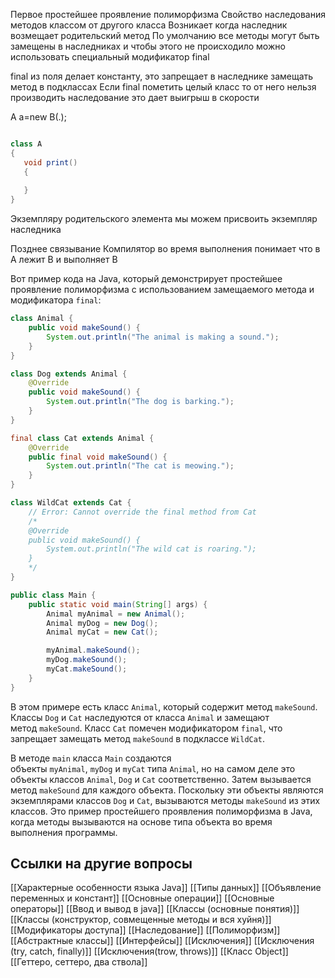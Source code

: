 
Первое простейшее проявление полиморфизма
Свойство наследования методов классом от другого класса
Возникает когда наследник возмещает родительский метод
По умолчанию все методы могут быть замещены в наследниках и чтобы этого не происходило можно использовать специальный модификатор final 

final из поля делает константу, это запрещает в наследнике замещать метод в подклассах
Если final пометить целый класс то от него нельзя производить наследование это дает выигрыш в скорости

A a=new B(.);

```java

class A
{
   void print()
   {
      
   }
}
```

Экземпляру родительского элемента мы можем присвоить экземпляр наследника

Позднее связывание
Компилятор во время выполнения понимает что в А лежит B и выполняет B

Вот пример кода на Java, который демонстрирует простейшее проявление полиморфизма с использованием замещаемого метода и модификатора `final`:

```java
class Animal {
    public void makeSound() {
        System.out.println("The animal is making a sound.");
    }
}

class Dog extends Animal {
    @Override
    public void makeSound() {
        System.out.println("The dog is barking.");
    }
}

final class Cat extends Animal {
    @Override
    public final void makeSound() {
        System.out.println("The cat is meowing.");
    }
}

class WildCat extends Cat {
    // Error: Cannot override the final method from Cat
    /*
    @Override
    public void makeSound() {
        System.out.println("The wild cat is roaring.");
    }
    */
}

public class Main {
    public static void main(String[] args) {
        Animal myAnimal = new Animal();
        Animal myDog = new Dog();
        Animal myCat = new Cat();

        myAnimal.makeSound();
        myDog.makeSound();
        myCat.makeSound();
    }
}
```

В этом примере есть класс `Animal`, который содержит метод `makeSound`. Классы `Dog` и `Cat` наследуются от класса `Animal` и замещают метод `makeSound`. Класс `Cat` помечен модификатором `final`, что запрещает замещать метод `makeSound` в подклассе `WildCat`.

В методе `main` класса `Main` создаются объекты `myAnimal`, `myDog` и `myCat` типа `Animal`, но на самом деле это объекты классов `Animal`, `Dog` и `Cat` соответственно. Затем вызывается метод `makeSound` для каждого объекта. Поскольку эти объекты являются экземплярами классов `Dog` и `Cat`, вызываются методы `makeSound` из этих классов. Это пример простейшего проявления полиморфизма в Java, когда методы вызываются на основе типа объекта во время выполнения программы.

## Ссылки на другие вопросы

[[Характерные особенности языка Java]]
[[Типы данных]]
[[Объявление переменных и констант]]
[[Основные операции]]
[[Основные операторы]]
[[Ввод и вывод в java]]
[[Классы (основные понятия)]]
[[Классы (конструктор, совмещенные методы и вся хуйня)]]
[[Модификаторы доступа]]
[[Наследование]]
[[Полиморфизм]]
[[Абстрактные классы]]
[[Интерфейсы]]
[[Исключения]]
[[Исключения (try, catch, finally)]]
[[Исключения(trow, throws)]]
[[Класс Object]]
[[Геттеро, сеттеро, два ствола]]